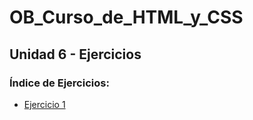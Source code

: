 # OB_Curso_de_HTML_y_CSS
## Unidad 6 - Ejercicios
### Índice de Ejercicios:
- [Ejercicio 1](ejercicio_01)
